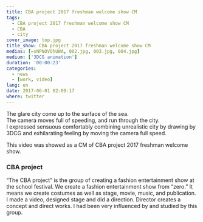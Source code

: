 ```yaml
---
title: CBA project 2017 freshman welcome show CM
tags:
  - CBA project 2017 freshman welcome show CM
  - CBA
  - city
cover_image: top.jpg
title_show: CBA project 2017 freshman welcome show CM
medias: [=sNPNOVOhUWA, 002.jpg, 003.jpg, 004.jpg]
medium: ['3DCG animation']
duration: '00:00:23'
categories:
  - news
  - [work, video]
lang: en
date: 2017-06-01 02:09:17
where: twitter
---
```

<p>The glare city come up to the surface of the sea.<br>The camera moves full of speeding, and run through the city.<br>I expressed sensuous comfortably combining unrealistic city by drawing by 3DCG and exhilarating feeling by moving the camera full speed.
</p><p>This video was showed as a CM of CBA project 2017 freshman welcome show.</p>
<h3>CBA project</h3>
<p>“The CBA project” is the group of creating a fashion entertainment show at the school festival. We create a fashion entertainment show from “zero.” It means we create costumes as well as stage, movie, music, and publication. I made a video, designed stage and did a direction. Director creates a concept and direct works. I had been very influenced by and studied by this group.
</p>

<!--
# Tag Plugins
## Image
{% img [class names] /path/to/image [width] [height] "title text 'alt text'" %}

## Link
{% link text url [external] [title] %}

## YouTube
{% youtube video_id %}

## Vimeo
{% vimeo video_id [width] [height] %}

<!-- more -->
